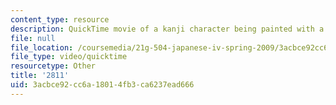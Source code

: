 ```yaml
---
content_type: resource
description: QuickTime movie of a kanji character being painted with a brush.
file: null
file_location: /coursemedia/21g-504-japanese-iv-spring-2009/3acbce92cc6a18014fb3ca6237ead666_2811.mov
file_type: video/quicktime
resourcetype: Other
title: '2811'
uid: 3acbce92-cc6a-1801-4fb3-ca6237ead666
---
```

